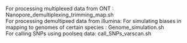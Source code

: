 For processing multiplexed data from ONT : Nanopore_demultiplexing_trimming_map.sh \
For processing demultipxed data from illumina: 
For simulating biases in mapping to genomes of certain species : Genome_simulation.sh \
For calling SNPs using poolseq data: call_SNPs_varscan.sh 
